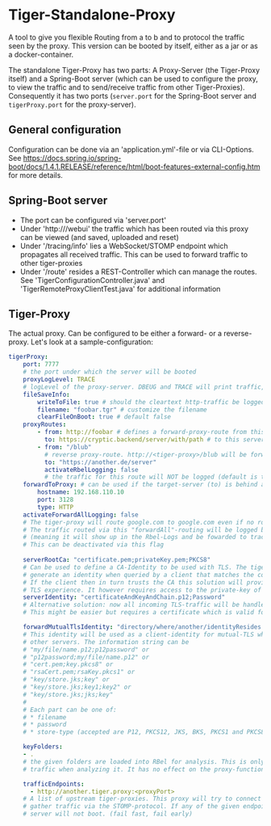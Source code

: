 # Tiger-Standalone-Proxy

A tool to give you flexible Routing from a to b and to protocol the traffic seen by the proxy.
This version can be booted by itself, either as a jar or as a docker-container.

The standalone Tiger-Proxy has two parts: A Proxy-Server (the Tiger-Proxy itself) and a 
Spring-Boot server (which can be used to configure the proxy, to view the traffic and to
send/receive traffic from other Tiger-Proxies). Consequently it has two ports 
(`server.port` for the Spring-Boot server and `tigerProxy.port` for the proxy-server).

## General configuration

Configuration can be done via an 'application.yml'-file or via CLI-Options.
See https://docs.spring.io/spring-boot/docs/1.4.1.RELEASE/reference/html/boot-features-external-config.htm
for more details.

## Spring-Boot server

* The port can be configured via 'server.port'
* Under 'http://<server>/webui' the traffic which has been routed via this proxy can be viewed (and saved, uploaded and reset)
* Under '/tracing/info' lies a WebSocket/STOMP endpoint which propagates all received traffic. 
This can be used to forward traffic to other tiger-proxies
* Under '/route' resides a REST-Controller which can manage the routes. 
See 'TigerConfigurationController.java' and 'TigerRemoteProxyClientTest.java' for additional information

## Tiger-Proxy

The actual proxy. Can be configured to be either a forward- or a reverse-proxy.
Let's look at a sample-configuration:

```YAML
tigerProxy:
    port: 7777 
    # the port under which the server will be booted
    proxyLogLevel: TRACE
    # logLevel of the proxy-server. DBEUG and TRACE will print traffic, so use with care!
    fileSaveInfo:
        writeToFile: true # should the cleartext http-traffic be logged to a file?
        filename: "foobar.tgr" # customize the filename
        clearFileOnBoot: true # default false
    proxyRoutes:
        - from: http://foobar # defines a forward-proxy-route from this server...
          to: https://cryptic.backend/server/with/path # to this server
        - from: "/blub" 
          # reverse proxy-route. http://<tiger-proxy>/blub will be forwarded
          to: "https://another.de/server"
          activateRbelLogging: false 
          # the traffic for this route will NOT be logged (default is true)
    forwardToProxy: # can be used if the target-server (to) is behind another proxy
        hostname: 192.168.110.10
        port: 3128
        type: HTTP
    activateForwardAllLogging: false
    # The tiger-proxy will route google.com to google.com even if no route is set.
    # The traffic routed via this "forwardAll"-routing will be logged by default
    # (meaning it will show up in the Rbel-Logs and be fowarded to tracing-clients)
    # This can be deactivated via this flag
    
    serverRootCa: "certificate.pem;privateKey.pem;PKCS8"
    # Can be used to define a CA-Identity to be used with TLS. The tiger-proxy will
    # generate an identity when queried by a client that matches the configured route.
    # If the client then in turn trusts the CA this solution will provide you with a seamless
    # TLS experience. It however requires access to the private-key of a trusted CA.
    serverIdentity: "certificateAndKeyAndChain.p12;Password"
    # Alternative solution: now all incoming TLS-traffic will be handled using this identity.
    # This might be easier but requires a certificate which is valid for the configured routes

    forwardMutualTlsIdentity: "directory/where/another/identityResides.jks;changeit;JKS"
    # This identity will be used as a client-identity for mutual-TLS when forwarding to
    # other servers. The information string can be
    # "my/file/name.p12;p12password" or
    # "p12password;my/file/name.p12" or
    # "cert.pem;key.pkcs8" or
    # "rsaCert.pem;rsaKey.pkcs1" or
    # "key/store.jks;key" or
    # "key/store.jks;key1;key2" or
    # "key/store.jks;jks;key"
    # 
    # Each part can be one of:
    # * filename
    # * password
    # * store-type (accepted are P12, PKCS12, JKS, BKS, PKCS1 and PKCS8)

    keyFolders:
    - .
    # the given folders are loaded into RBel for analysis. This is only necessary to decrypt 
    # traffic when analyzing it. It has no effect on the proxy-functions themselves.

    trafficEndpoints:
      - http://another.tiger.proxy:<proxyPort>
    # A list of upstream tiger-proxies. This proxy will try to connect to all given sources to
    # gather traffic via the STOMP-protocol. If any of the given endpoints are not accesible the
    # server will not boot. (fail fast, fail early)
```
